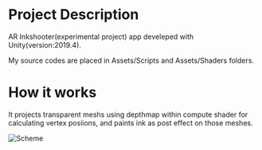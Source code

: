 # Project Description

AR Inkshooter(experimental project) app develeped with Unity(version:2019.4).

My source codes are placed in Assets/Scripts and Assets/Shaders folders.

# How it works

It projects transparent meshs using depthmap within compute shader for calculating vertex posiions, and paints ink as post effect on those meshes.

![Scheme](https://bitbucket.org/Shinya_Fukuoka/ambientsplut/raw/9f747614f0cfceef3d23ed83b1cee9f8fc996462/RepoAssets/Images/ambientsplat.png)
